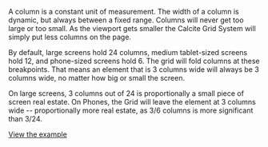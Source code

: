 A column is a constant unit of measurement. The width of a column is dynamic, but always between a fixed range. Columns will never get too large or too small. As the viewport gets smaller the Calcite Grid System will simply put less columns on the page.

By default, large screens hold 24 columns, medium tablet-sized screens hold 12, and phone-sized screens hold 6. The grid will fold columns at these breakpoints. That means an element that is 3 columns wide will always be 3 columns wide, no matter how big or small the screen.

On large screens, 3 columns out of 24 is proportionally a small piece of screen real estate. On Phones, the Grid will leave the element at 3 columns wide -- proportionally more real estate, as 3/6 columns is more significant than 3/24.

[View the example]({{relativePath}}page-layouts/grid#columns)
